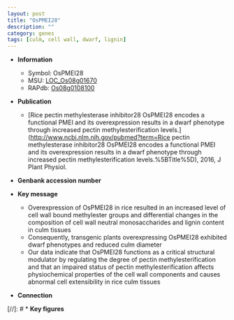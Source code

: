 ```yaml
---
layout: post
title: "OsPMEI28"
description: ""
category: genes
tags: [culm, cell wall, dwarf, lignin]
---
```


* **Information**  
    + Symbol: OsPMEI28  
    + MSU: [LOC_Os08g01670](http://rice.uga.edu/cgi-bin/ORF_infopage.cgi?orf=LOC_Os08g01670)  
    + RAPdb: [Os08g0108100](https://rapdb.dna.affrc.go.jp/locus/?name=Os08g0108100)  

* **Publication**  
    + [Rice pectin methylesterase inhibitor28 OsPMEI28 encodes a functional PMEI and its overexpression results in a dwarf phenotype through increased pectin methylesterification levels.](http://www.ncbi.nlm.nih.gov/pubmed?term=Rice pectin methylesterase inhibitor28 OsPMEI28 encodes a functional PMEI and its overexpression results in a dwarf phenotype through increased pectin methylesterification levels.%5BTitle%5D), 2016, J Plant Physiol.

* **Genbank accession number**  

* **Key message**  
    + Overexpression of OsPMEI28 in rice resulted in an increased level of cell wall bound methylester groups and differential changes in the composition of cell wall neutral monosaccharides and lignin content in culm tissues
    + Consequently, transgenic plants overexpressing OsPMEI28 exhibited dwarf phenotypes and reduced culm diameter
    + Our data indicate that OsPMEI28 functions as a critical structural modulator by regulating the degree of pectin methylesterification and that an impaired status of pectin methylesterification affects physiochemical properties of the cell wall components and causes abnormal cell extensibility in rice culm tissues

* **Connection**  

[//]: # * **Key figures**  


